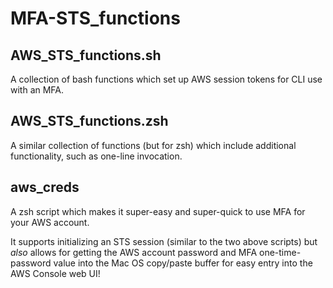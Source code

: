 MFA-STS_functions
===========

AWS_STS_functions.sh
----------------------
A collection of bash functions which set up AWS session tokens for CLI use with an MFA.

AWS_STS_functions.zsh
---------------------
A similar collection of functions (but for zsh) which include additional functionality, such as one-line invocation.


aws_creds
----------------------
A zsh script which makes it super-easy and super-quick to use MFA for your AWS account.

It supports initializing an STS session (similar to the two above scripts) but *also*
allows for getting the AWS account password and MFA one-time-password value into the
Mac OS copy/paste buffer for easy entry into the AWS Console web UI!
